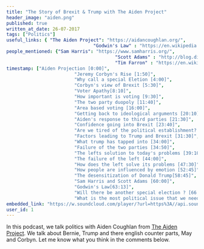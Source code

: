 ```yaml
---
title: "The Story of Brexit & Trump with The Aiden Project"
header_image: "aiden.png"
published: true
written_at_date: 26-07-2017
tags: ["Politics"]
useful_links: { "The Aiden Project": "https://aidancoughlan.org/",
 								"Godwin's Law" : "https://en.wikipedia.org/wiki/Godwin%27s_law"}
people_mentioned: {"Sam Harris": "https://www.samharris.org/",
										"Scott Adams" : "http://blog.dilbert.com/",
										"Tim Farron" : "https://en.wikipedia.org/wiki/Tim_Farron"}
timestamp: ["Aiden Projection [0:00]",
						 "Jeremy Corbyn's Rise [1:50]",
						 "Why call a special Eletion [4:00]",
						 "Corbyn's view of Brexit [5:30]",
						 "Voter Apathy[8:10]",
						 "How important is voting [9:30]",
						 "The two party duopoly [11:40]",
						 "Area based voting [16:00]",
						 "Getting back to ideological arguments [20:10]",
						 "Aiden's response to third parties [21:30]",
						 "Confidence going into Brexit [23:40]",
						 "Are we tired of the political establishment? [25:10]",
						 "Factors leading to Trump and Brexit [31:30]",
						 "What trump has tapped into [34:00]",
						 "Failure of the two parties [34:50]",
						 "The lefts solution to today's problems [39:10]",
						 "The failure of the left [44:00]",
						 "How does the left solve its problems [47:30]",
						 "How people are influenced by emotion [52:45]",
						 "The desensitization of Donald Trump[58:45]",
						 "Sam Harris and Scott Adams [60:00]",
						 "Godwin's Law[63:13]",
						 "Will there be another special election ? [66:30]",
						 "What is the most political issue that we need to address currently ? [69:40]"]
embedded_link: "https://w.soundcloud.com/player/?url=https%3A//api.soundcloud.com/tracks/335005285"
user_id: 1
---
```



In this podcast, we talk politics with Aiden Coughlan from [The Aiden Project](https://aidancoughlan.org/).
We talk about Bernie, Trump and there english counter parts, May and Corbyn.  Let me know what you think in the comments below.
